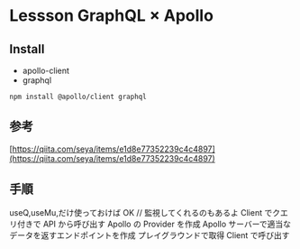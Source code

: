 # Lessson GraphQL × Apollo

## Install

- apollo-client
- graphql

`npm install @apollo/client graphql`

## 参考

[https://qiita.com/seya/items/e1d8e77352239c4c4897](https://qiita.com/seya/items/e1d8e77352239c4c4897)

## 手順

useQ,useMu,だけ使っておけば OK
// 監視してくれるのもあるよ
Client でクエリ付きで API から呼び出す
Apollo の Provider を作成
Apollo サーバーで適当なデータを返すエンドポイントを作成
プレイグラウンドで取得
Client で呼び出す

